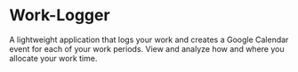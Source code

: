 # Work-Logger
A lightweight application that logs your work and creates a Google Calendar event for each of your work periods. View and analyze how and where you allocate your work time.
